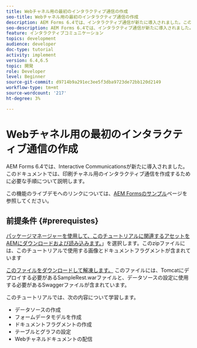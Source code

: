 ```yaml
---
title: Webチャネル用の最初のインタラクティブ通信の作成
seo-title: Webチャネル用の最初のインタラクティブ通信の作成
description: AEM Forms 6.4では、インタラクティブ通信が新たに導入されました。このドキュメントでは、Webチャネル用のインタラクティブ通信を作成するために必要な手順について説明します。
seo-description: AEM Forms 6.4では、インタラクティブ通信が新たに導入されました。このドキュメントでは、Webチャネル用のインタラクティブ通信を作成するために必要な手順について説明します。
feature: インタラクティブコミュニケーション
topics: development
audience: developer
doc-type: tutorial
activity: implement
version: 6.4,6.5
topic: 開発
role: Developer
level: Beginner
source-git-commit: d9714b9a291ec3ee5f3dba9723de72bb120d2149
workflow-type: tm+mt
source-wordcount: '217'
ht-degree: 3%

---
```



# Webチャネル用の最初のインタラクティブ通信の作成

AEM Forms 6.4では、Interactive Communicationsが新たに導入されました。このドキュメントでは、印刷チャネル用のインタラクティブ通信を作成するために必要な手順について説明します。

この機能のライブデモへのリンクについては、[AEM Formsのサンプル](https://forms.enablementadobe.com/content/samples/samples.html?query=0)ページを参照してください。

## 前提条件 {#prerequistes}

[パッケージマネージャーを使用して、このチュートリアルに関連するアセットをAEMにダウンロードおよび読み込みます。](assets/gettingstartedassets.zip)」を選択します。このzipファイルには、このチュートリアルで使用する画像とドキュメントフラグメントが含まれています

[このファイルをダウンロードして解凍します。](assets/warfileandswaggerfile.zip) このファイルには、Tomcatにデプロイする必要があるSampleRest.warファイルと、データソースの設定に使用する必要があるSwaggerファイルが含まれています。

このチュートリアルでは、次の内容について学習します。

* データソースの作成
* フォームデータモデルを作成
* ドキュメントフラグメントの作成
* テーブルとグラフの設定
* Webチャネルドキュメントの配信




